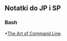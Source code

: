 ## Notatki do JP i SP

### Bash

*[The Art of Command Line](https://github.com/jlevy/the-art-of-command-line ).
